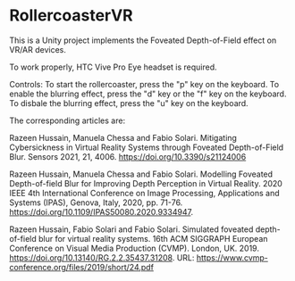 # RollercoasterVR

This is a Unity project implements the Foveated Depth-of-Field effect on VR/AR devices.

To work properly, HTC Vive Pro Eye headset is required.

Controls:
To start the rollercoaster, press the "p" key on the keyboard.
To enable the blurring effect, press the "d" key or the "f" key on the keyboard.
To disbale the blurring effect, press the "u" key on the keyboard.


The corresponding articles are:

Razeen Hussain, Manuela Chessa and Fabio Solari. Mitigating Cybersickness in Virtual Reality Systems through Foveated Depth-of-Field Blur. Sensors 2021, 21, 4006. https://doi.org/10.3390/s21124006

Razeen Hussain, Manuela Chessa and Fabio Solari. Modelling Foveated Depth-of-field Blur for Improving Depth Perception in Virtual Reality. 2020 IEEE 4th International Conference on Image Processing, Applications and Systems (IPAS), Genova, Italy, 2020, pp. 71-76. https://doi.org/10.1109/IPAS50080.2020.9334947.

Razeen Hussain, Fabio Solari and Fabio Solari. Simulated foveated depth-of-field blur for virtual reality systems. 16th ACM SIGGRAPH European Conference on Visual Media Production (CVMP). London, UK. 2019. https://doi.org/10.13140/RG.2.2.35437.31208. URL: https://www.cvmp-conference.org/files/2019/short/24.pdf
